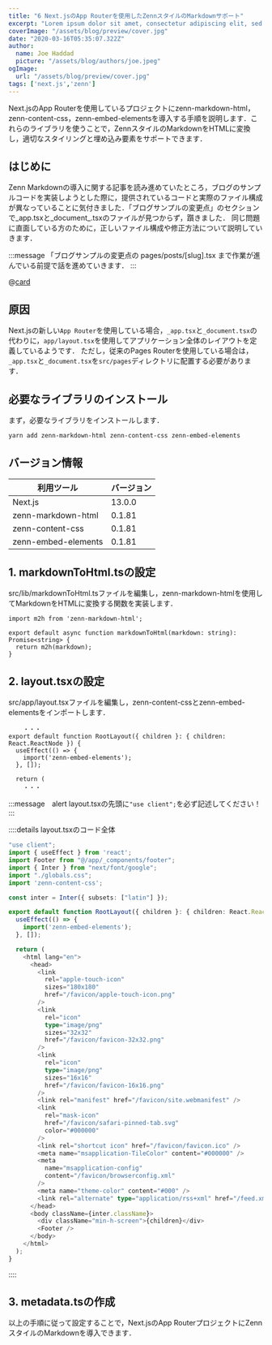 ```yaml
---
title: "6 Next.jsのApp Routerを使用したZennスタイルのMarkdownサポート"
excerpt: "Lorem ipsum dolor sit amet, consectetur adipiscing elit, sed do eiusmod tempor incididunt ut labore et dolore magna aliqua. Praesent elementum facilisis leo vel fringilla est ullamcorper eget. At imperdiet dui accumsan sit amet nulla facilities morbi tempus."
coverImage: "/assets/blog/preview/cover.jpg"
date: "2020-03-16T05:35:07.322Z"
author:
  name: Joe Haddad
  picture: "/assets/blog/authors/joe.jpeg"
ogImage:
  url: "/assets/blog/preview/cover.jpg"
tags: ['next.js','zenn']
---
```



Next.jsのApp Routerを使用しているプロジェクトにzenn-markdown-html，zenn-content-css，zenn-embed-elementsを導入する手順を説明します．これらのライブラリを使うことで，ZennスタイルのMarkdownをHTMLに変換し，適切なスタイリングと埋め込み要素をサポートできます．







## はじめに

Zenn Markdownの導入に関する記事を読み進めていたところ，ブログのサンプルコードを実装しようとした際に，提供されているコードと実際のファイル構成が異なっていることに気付きました．「ブログサンプルの変更点」のセクションで_app.tsxと_document_.tsxのファイルが見つからず，躓きました．
同じ問題に直面している方のために，正しいファイル構成や修正方法について説明していきます．

:::message
「ブログサンプルの変更点の pages/posts/[slug].tsx まで作業が進んでいる前提で話を進めていきます．
:::


@[card](https://zenn.dev/team_zenn/articles/intro-zenn-markdown)

## 原因
Next.jsの新しい`App Router`を使用している場合，`_app.tsx`と`_document.tsx`の代わりに，`app/layout.tsx`を使用してアプリケーション全体のレイアウトを定義しているようです．
ただし，従来のPages Routerを使用している場合は，`_app.tsx`と`_document.tsx`を`src/pages`ディレクトリに配置する必要があります．
## 必要なライブラリのインストール

まず，必要なライブラリをインストールします．

```bash
yarn add zenn-markdown-html zenn-content-css zenn-embed-elements
```

## バージョン情報
| 利用ツール             | バージョン |
|----------------------|--------|
| Next.js              | 13.0.0 |
| zenn-markdown-html   | 0.1.81 |
| zenn-content-css     | 0.1.81 |
| zenn-embed-elements  | 0.1.81 |





## 1. markdownToHtml.tsの設定

src/lib/markdownToHtml.tsファイルを編集し，zenn-markdown-htmlを使用してMarkdownをHTMLに変換する関数を実装します．

```ts:markdownToHtml.tsx
import m2h from 'zenn-markdown-html';

export default async function markdownToHtml(markdown: string): Promise<string> {
  return m2h(markdown);
}
```

## 2. layout.tsxの設定
src/app/layout.tsxファイルを編集し，zenn-content-cssとzenn-embed-elementsをインポートします．

```ts:layout.tsx
    ・・・
export default function RootLayout({ children }: { children: React.ReactNode }) {
  useEffect(() => {
    import('zenn-embed-elements');
  }, []);

  return (
    ・・・
```

:::message　alert
layout.tsxの先頭に`"use client";`を必ず記述してください！
:::





::::details layout.tsxのコード全体
```ts
"use client";
import { useEffect } from 'react';
import Footer from "@/app/_components/footer";
import { Inter } from "next/font/google";
import "./globals.css";
import 'zenn-content-css';

const inter = Inter({ subsets: ["latin"] });

export default function RootLayout({ children }: { children: React.ReactNode }) {
  useEffect(() => {
    import('zenn-embed-elements');
  }, []);

  return (
    <html lang="en">
      <head>
        <link
          rel="apple-touch-icon"
          sizes="180x180"
          href="/favicon/apple-touch-icon.png"
        />
        <link
          rel="icon"
          type="image/png"
          sizes="32x32"
          href="/favicon/favicon-32x32.png"
        />
        <link
          rel="icon"
          type="image/png"
          sizes="16x16"
          href="/favicon/favicon-16x16.png"
        />
        <link rel="manifest" href="/favicon/site.webmanifest" />
        <link
          rel="mask-icon"
          href="/favicon/safari-pinned-tab.svg"
          color="#000000"
        />
        <link rel="shortcut icon" href="/favicon/favicon.ico" />
        <meta name="msapplication-TileColor" content="#000000" />
        <meta
          name="msapplication-config"
          content="/favicon/browserconfig.xml"
        />
        <meta name="theme-color" content="#000" />
        <link rel="alternate" type="application/rss+xml" href="/feed.xml" />
      </head>
      <body className={inter.className}>
        <div className="min-h-screen">{children}</div>
        <Footer />
      </body>
    </html>
  );
}
```
::::
## 3. metadata.tsの作成


以上の手順に従って設定することで，Next.jsのApp RouterプロジェクトにZennスタイルのMarkdownを導入できます．
